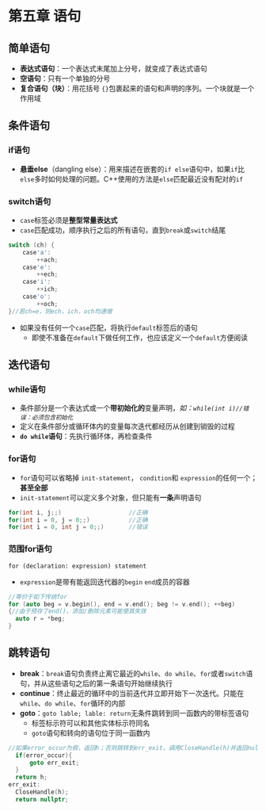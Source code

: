 # 第五章 语句

## 简单语句

- **表达式语句**：一个表达式末尾加上分号，就变成了表达式语句
- **空语句**：只有一个单独的分号
- **复合语句（块）**：用花括号 `{}`包裹起来的语句和声明的序列。一个块就是一个作用域

## 条件语句
### if语句
- **悬垂else**（dangling else）：用来描述在嵌套的`if else`语句中，如果`if`比`else`多时如何处理的问题。C++使用的方法是`else`匹配最近没有配对的`if`
### switch语句
- `case`标签必须是**整型常量表达式**
- `case`匹配成功，顺序执行之后的所有语句，直到`break`或`switch`结尾  
```cpp
switch (ch) { 
	case'a':
		++ach;
	case'e':
		++ech;
	case'i':
		++ich;
	case'o':
		++och;
}//若ch=e，则ech，ich，och均递增
```
- 如果没有任何一个`case`匹配，将执行`default`标签后的语句  
  - 即使不准备在`default`下做任何工作，也应该定义一个`default`方便阅读
  
## 迭代语句

### while语句
- 条件部分是一个表达式或一个**带初始化的**变量声明，*如：`while(int i)//错误：必须包含初始化`*
- 定义在条件部分或循环体内的变量每次迭代都经历从创建到销毁的过程
- **`do while`语句**：先执行循环体，再检查条件

### for语句
- `for`语句可以省略掉 `init-statement`， `condition`和 `expression`的任何一个；**甚至全部**
- `init-statement`可以定义多个对象，但只能有**一条**声明语句
```cpp  
for(int i, j;;)                   //正确
for(int i = 0, j = 0;;)           //正确
for(int i = 0, int j = 0;;)       //错误
```
### 范围for语句
`for (declaration: expression) statement`
- `expression`是带有能返回迭代器的`begin` `end`成员的容器
```cpp
//等价于如下传统for
for (auto beg = v.begin(), end = v.end(); beg != v.end(); ++beg) 
{//由于预存了end()，添加/删除元素可能使其失效     
  auto r = *beg;
}
```
## 跳转语句

- **break**：`break`语句负责终止离它最近的`while`、`do while`、`for`或者`switch`语句，并从这些语句之后的第一条语句开始继续执行
- **continue**：终止最近的循环中的当前迭代并立即开始下一次迭代。只能在`while`、`do while`、`for`循环的内部
- **goto**：`goto lable; lable: return`无条件跳转到同一函数内的带标签语句
  - 标签标示符可以和其他实体标示符同名
  - `goto`语句和转向的语句位于同一函数内
```cpp
//如果error_occur为假，返回h；否则跳转到err_exit，调用CloseHandle(h)并返回nullptr
  if(error_occur){
      goto err_exit;
  }
  return h;
err_exit:
  CloseHandle(h);
  return nullptr;
```
